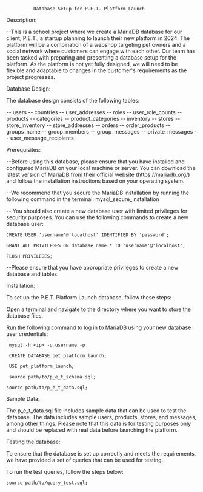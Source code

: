  
              Database Setup for P.E.T. Platform Launch

Description:

  --This is a school project where we create a MariaDB database
  for our client, P.E.T., a startup planning to launch their new platform in 2024. The platform will be a combination of a webshop targeting pet owners and a social network where customers can engage with each other. Our team has been tasked with preparing and presenting a database setup for the platform. As the platform is not yet fully designed, we will need to be flexible and adaptable to changes in the customer's requirements as the project progresses.
  
Database Design:

The database design consists of the following tables:

-- users
-- countries
-- user_addresses
-- roles
-- user_role_counts
-- products
-- categories
-- product_categories
-- inventory
-- stores
-- store_inventory
-- store_addresses
-- orders
-- order_products
-- groups_name
-- group_members
-- group_messages
-- private_messages
-- user_message_recipients

Prerequisites:

--Before using this database, please ensure that you have installed and configured MariaDB on your local machine or server. You can download the latest version of MariaDB from their official website (https://mariadb.org/) and follow the installation instructions based on your operating system.

--We recommend that you secure the MariaDB installation by running the following command in the terminal:
   mysql_secure_installation

 -- You should also create a new database user with limited privileges for security purposes. You can use the following commands to create a new database user:

    CREATE USER 'username'@'localhost' IDENTIFIED BY 'password';

    GRANT ALL PRIVILEGES ON database_name.* TO 'username'@'localhost';

    FLUSH PRIVILEGES;

--Please ensure that you have appropriate privileges to create a new database and tables.


Installation:

To set up the P.E.T. Platform Launch database, follow these steps:

Open a terminal and navigate to the directory where you want to store the database files.

Run the following command to log in to MariaDB using your new database user credentials:

     mysql -h <ip> -u username -p

     CREATE DATABASE pet_platform_launch;

     USE pet_platform_launch;

     source path/to/p_e_t_schema.sql;

    source path/to/p_e_t_data.sql;
    

Sample Data:

The p_e_t_data.sql file includes sample data that can be used to test the database. The data includes sample users, products, stores, and messages, among other things. Please note that this data is for testing purposes only and should be replaced with real data before launching the platform.

Testing the database:

To ensure that the database is set up correctly and meets the requirements, we have provided a set of queries that can be used for testing.

To run the test queries, follow the steps below:

    source path/to/query_test.sql;